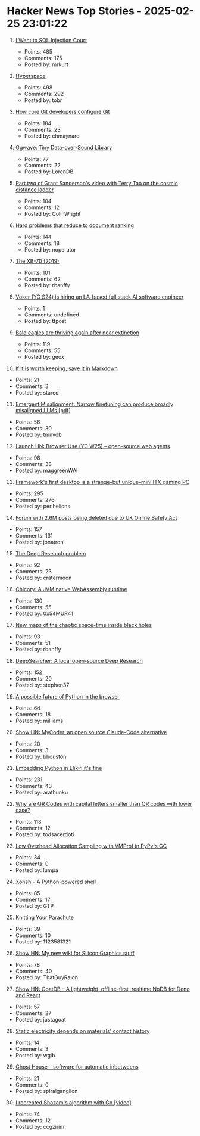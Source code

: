 # Hacker News Top Stories - 2025-02-25 23:01:22

1. [I Went to SQL Injection Court](https://sockpuppet.org/blog/2025/02/09/fixing-illinois-foia/)
   - Points: 485
   - Comments: 175
   - Posted by: mrkurt

2. [Hyperspace](https://hypercritical.co/2025/02/25/hyperspace)
   - Points: 498
   - Comments: 292
   - Posted by: tobr

3. [How core Git developers configure Git](https://blog.gitbutler.com/how-git-core-devs-configure-git/)
   - Points: 184
   - Comments: 23
   - Posted by: chmaynard

4. [Ggwave: Tiny Data-over-Sound Library](https://github.com/ggerganov/ggwave)
   - Points: 77
   - Comments: 22
   - Posted by: LorenDB

5. [Part two of Grant Sanderson's video with Terry Tao on the cosmic distance ladder](https://mathstodon.xyz/@tao/114054291471216181)
   - Points: 104
   - Comments: 12
   - Posted by: ColinWright

6. [Hard problems that reduce to document ranking](https://noperator.dev/posts/document-ranking-for-complex-problems/)
   - Points: 144
   - Comments: 18
   - Posted by: noperator

7. [The XB-70 (2019)](http://codex99.com/photography/the-xb70.html)
   - Points: 101
   - Comments: 62
   - Posted by: rbanffy

8. [Voker (YC S24) is hiring an LA-based full stack AI software engineer](https://www.linkedin.com/jobs/view/4165715593)
   - Points: 1
   - Comments: undefined
   - Posted by: ttpost

9. [Bald eagles are thriving again after near extinction](https://www.newsweek.com/bald-eagles-back-brink-extinction-2025097)
   - Points: 119
   - Comments: 55
   - Posted by: geox

10. [If it is worth keeping, save it in Markdown](https://p.migdal.pl/blog/2025/02/markdown-saves/)
   - Points: 21
   - Comments: 3
   - Posted by: stared

11. [Emergent Misalignment: Narrow finetuning can produce broadly misaligned LLMs [pdf]](https://martins1612.github.io/emergent_misalignment_betley.pdf)
   - Points: 56
   - Comments: 30
   - Posted by: tmnvdb

12. [Launch HN: Browser Use (YC W25) – open-source web agents](https://github.com/browser-use/browser-use)
   - Points: 98
   - Comments: 38
   - Posted by: maggreenWAI

13. [Framework's first desktop is a strange–but unique–mini ITX gaming PC](https://arstechnica.com/gadgets/2025/02/framework-known-for-upgradable-laptops-intros-not-particularly-upgradable-desktop/)
   - Points: 295
   - Comments: 276
   - Posted by: perihelions

14. [Forum with 2.6M posts being deleted due to UK Online Safety Act](https://forums.hexus.net/hexus-news/426608-looks-like-end-hexus-forums.html)
   - Points: 157
   - Comments: 131
   - Posted by: jonatron

15. [The Deep Research problem](https://www.ben-evans.com/benedictevans/2025/2/17/the-deep-research-problem)
   - Points: 92
   - Comments: 23
   - Posted by: cratermoon

16. [Chicory: A JVM native WebAssembly runtime](https://chicory.dev/)
   - Points: 130
   - Comments: 55
   - Posted by: 0x54MUR41

17. [New maps of the chaotic space-time inside black holes](https://www.quantamagazine.org/new-maps-of-the-bizarre-chaotic-space-time-inside-black-holes-20250224/)
   - Points: 93
   - Comments: 51
   - Posted by: rbanffy

18. [DeepSearcher: A local open-source Deep Research](https://milvus.io/blog/introduce-deepsearcher-a-local-open-source-deep-research.md)
   - Points: 152
   - Comments: 20
   - Posted by: stephen37

19. [A possible future of Python in the browser](https://lukasz.langa.pl/f37aa97a-9ea3-4aeb-b6a0-9daeea5a7505/)
   - Points: 64
   - Comments: 18
   - Posted by: milliams

20. [Show HN: MyCoder, an open source Claude-Code alternative](https://github.com/drivecore/mycoder)
   - Points: 20
   - Comments: 3
   - Posted by: bhouston

21. [Embedding Python in Elixir, it's fine](https://dashbit.co/blog/running-python-in-elixir-its-fine)
   - Points: 231
   - Comments: 43
   - Posted by: arathunku

22. [Why are QR Codes with capital letters smaller than QR codes with lower case?](https://shkspr.mobi/blog/2025/02/why-are-qr-codes-with-capital-letters-smaller-than-qr-codes-with-lower-case-letters/)
   - Points: 113
   - Comments: 12
   - Posted by: todsacerdoti

23. [Low Overhead Allocation Sampling with VMProf in PyPy's GC](https://pypy.org/posts/2025/02/pypy-gc-sampling.html)
   - Points: 34
   - Comments: 0
   - Posted by: lumpa

24. [Xonsh – A Python-powered shell](https://xon.sh/)
   - Points: 85
   - Comments: 17
   - Posted by: GTP

25. [Knitting Your Parachute](https://www.macsparky.com/blog/2025/02/knitting-your-parachute/)
   - Points: 39
   - Comments: 10
   - Posted by: 1123581321

26. [Show HN: My new wiki for Silicon Graphics stuff](https://www.tech-pubs.net/wiki/Main_Page)
   - Points: 78
   - Comments: 40
   - Posted by: ThatGuyRaion

27. [Show HN: GoatDB – A lightweight, offline-first, realtime NoDB for Deno and React](https://github.com/goatplatform/goatdb)
   - Points: 57
   - Comments: 27
   - Posted by: justagoat

28. [Static electricity depends on materials' contact history](https://phys.org/news/2025-02-static-electricity-materials-contact-history.html)
   - Points: 14
   - Comments: 3
   - Posted by: wglb

29. [Ghost House – software for automatic inbetweens](https://www.tedwiggin.com/MIMT.html)
   - Points: 21
   - Comments: 0
   - Posted by: spiralganglion

30. [I recreated Shazam's algorithm with Go [video]](https://www.youtube.com/watch?v=a0CVCcb0RJM)
   - Points: 74
   - Comments: 12
   - Posted by: ccgzirim

